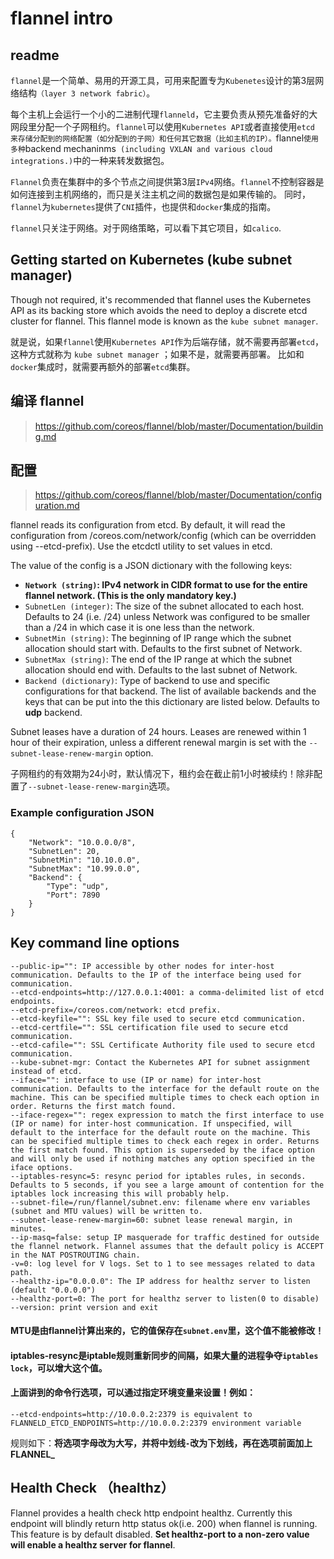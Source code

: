 # flannel intro

## readme

`flannel`是一个简单、易用的开源工具，可用来配置专为`Kubenetes`设计的第3层网络结构`（layer 3 network fabric）`。  

每个主机上会运行一个小的二进制代理`flanneld`，它主要负责从预先准备好的大网段里分配一个子网租约。`flannel`可以使用`Kubernetes API`或者直接使用`etcd
来存储分配到的网络配置（如分配到的子网）和任何其它数据（比如主机的IP）。`flannel`使用多种`backend mechaninms`
(including VXLAN and various cloud integrations.)`中的一种来转发数据包。  

`Flannel`负责在集群中的多个节点之间提供第3层`IPv4`网络。`flannel`不控制容器是如何连接到主机网络的，而只是关注主机之间的数据包是如果传输的。
同时，`flannel`为`kubernetes`提供了`CNI`插件，也提供和`docker`集成的指南。  

`flannel`只关注于网络。对于网络策略，可以看下其它项目，如`calico`.  

## Getting started on Kubernetes (kube subnet manager)

Though not required, it's recommended that flannel uses the Kubernetes API as its backing store 
which avoids the need to deploy a discrete etcd cluster for flannel. This flannel mode is known as the `kube subnet manager`.  

就是说，如果`flannel`使用`Kubernetes API`作为后端存储，就不需要再部署`etcd`，这种方式就称为 `kube subnet manager` ；如果不是，就需要再部署。
比如和`docker`集成时，就需要再额外的部署`etcd`集群。  

## 编译 flannel

> https://github.com/coreos/flannel/blob/master/Documentation/building.md  

## 配置

> https://github.com/coreos/flannel/blob/master/Documentation/configuration.md  

flannel reads its configuration from etcd. By default, it will read the configuration from /coreos.com/network/config 
(which can be overridden using --etcd-prefix). Use the etcdctl utility to set values in etcd.  

The value of the config is a JSON dictionary with the following keys:  
- **`Network (string)`: IPv4 network in CIDR format to use for the entire flannel network. (This is the only mandatory key.)**  
- `SubnetLen (integer)`: The size of the subnet allocated to each host. Defaults to 24 (i.e. /24) unless Network was configured 
to be smaller than a /24 in which case it is one less than the network.  
- `SubnetMin (string)`: The beginning of IP range which the subnet allocation should start with. Defaults to the first subnet of Network.  
- `SubnetMax (string)`: The end of the IP range at which the subnet allocation should end with. Defaults to the last subnet of Network.  
- `Backend (dictionary)`: Type of backend to use and specific configurations for that backend. 
The list of available backends and the keys that can be put into the this dictionary are listed below. Defaults to **udp** backend.  

Subnet leases have a duration of 24 hours. Leases are renewed within 1 hour of their expiration, 
unless a different renewal margin is set with the `--subnet-lease-renew-margin` option.  

子网租约的有效期为24小时，默认情况下，租约会在截止前1小时被续约！除非配置了`--subnet-lease-renew-margin`选项。  

### Example configuration JSON
```
{
	"Network": "10.0.0.0/8",
	"SubnetLen": 20,
	"SubnetMin": "10.10.0.0",
	"SubnetMax": "10.99.0.0",
	"Backend": {
		"Type": "udp",
		"Port": 7890
	}
}
```

## Key command line options

```
--public-ip="": IP accessible by other nodes for inter-host communication. Defaults to the IP of the interface being used for communication.
--etcd-endpoints=http://127.0.0.1:4001: a comma-delimited list of etcd endpoints.
--etcd-prefix=/coreos.com/network: etcd prefix.
--etcd-keyfile="": SSL key file used to secure etcd communication.
--etcd-certfile="": SSL certification file used to secure etcd communication.
--etcd-cafile="": SSL Certificate Authority file used to secure etcd communication.
--kube-subnet-mgr: Contact the Kubernetes API for subnet assignment instead of etcd.
--iface="": interface to use (IP or name) for inter-host communication. Defaults to the interface for the default route on the machine. This can be specified multiple times to check each option in order. Returns the first match found.
--iface-regex="": regex expression to match the first interface to use (IP or name) for inter-host communication. If unspecified, will default to the interface for the default route on the machine. This can be specified multiple times to check each regex in order. Returns the first match found. This option is superseded by the iface option and will only be used if nothing matches any option specified in the iface options.
--iptables-resync=5: resync period for iptables rules, in seconds. Defaults to 5 seconds, if you see a large amount of contention for the iptables lock increasing this will probably help.
--subnet-file=/run/flannel/subnet.env: filename where env variables (subnet and MTU values) will be written to.
--subnet-lease-renew-margin=60: subnet lease renewal margin, in minutes.
--ip-masq=false: setup IP masquerade for traffic destined for outside the flannel network. Flannel assumes that the default policy is ACCEPT in the NAT POSTROUTING chain.
-v=0: log level for V logs. Set to 1 to see messages related to data path.
--healthz-ip="0.0.0.0": The IP address for healthz server to listen (default "0.0.0.0")
--healthz-port=0: The port for healthz server to listen(0 to disable)
--version: print version and exit
```

#### MTU是由flannel计算出来的，它的值保存在`subnet.env`里，这个值不能被修改！  
#### iptables-resync是iptable规则重新同步的间隔，如果大量的进程争夺`iptables lock`，可以增大这个值。  
#### 上面讲到的命令行选项，可以通过指定环境变量来设置！例如：  
```
--etcd-endpoints=http://10.0.0.2:2379 is equivalent to FLANNELD_ETCD_ENDPOINTS=http://10.0.0.2:2379 environment variable
```
规则如下：**将选项字母改为大写，并将中划线`-`改为下划线，再在选项前面加上FLANNEL_**  

## Health Check （healthz）

Flannel provides a health check http endpoint healthz.  Currently this endpoint will blindly return http status ok(i.e. 200) when flannel is running. This feature is by default disabled. **Set healthz-port to a non-zero value will enable a healthz server for flannel**.  




